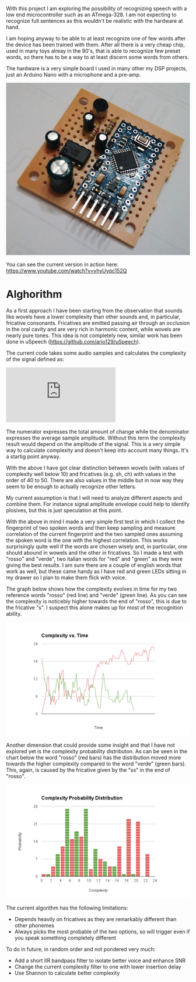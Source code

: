 With this project I am exploring the possibility of recognizing speech with a low end microcontroller such as an ATmega-328. I am not expecting to recognize full sentences as this wouldn't be realistic with the hardware at hand.

I am hoping anyway to be able to at least recognize one of few words after the device has been trained with them. After all there is a very cheap chip, used in many toys alreay in the 90's, that is able to recognize few preset words, so there has to be a way to at least discern some words from others.

The hardware is a very simple board I used in many other my DSP projects, just an Arduino Nano with a microphone and a pre-amp.

![Proto](documentation/proto.png)

You can see the current version in action here: https://www.youtube.com/watch?v=vhyUyqc152Q

Alghorithm
=============

As a first approach I have been starting from the observation that sounds like wovels have a lower complexity than other sounds and, in particular, fricative consonants. Fricatives are emitted passing air through an occlusion in the oral cavity and are very rich in harmonic content, while wovels are nearly pure tones. This idea is not completely new, similar work has been done in uSpeech (https://github.com/arjo129/uSpeech).

The current code takes some audio samples and calculates the complexity of the signal defined as:

![equation](http://latex.codecogs.com/gif.latex?c%3D%20%5Cfrac%7B%5Csum_%7Bt%3D1%7D%5E%7Bn%7D%20%5Cleft%20%7C%20s(t)-s(t-1)%5Cright%20%7C%7D%7B%5Cfrac%7B%5Csum_%7Bt%3D0%7D%5E%7Bn%7Ds(t)%7D%7Bn%7D%7D)

The numerator expresses the total amount of change while the denominator expresses the average sample amplitude. Without this term the complexity result would depend on the amplitude of the signal. This is a very simple way to calculate complexity and doesn't keep into account many things. It's a startig point anyway.

With the above I have got clear distinction between wovels (with values of complexity well below 10) and fricatives (e.g. sh, ch) with values in the order of 40 to 50. There are also values in the middle but in now way they seem to be enough to actually recognize other letters. 

My current assumption is that I will need to analyze different aspects and combine them. For instance signal amplitude envelope could help to identify plosives, but this is just speculation at this point.

With the above in mind I made a very simple first test in which I collect the fingerprint of two spoken words and then keep sampling and measure correlation of the current fingerprint and the two sampled ones assuming the spoken word is the one with the highest correlation. This works surprisingly quite well if the words are chosen wisely and, in particular, one should abound in wowels and the other in fricatives. So I made a test with "rosso" and "verde", two italian words for "red" and "green" as they were giving the best results. I am sure there are a couple of english words that work as well, but these came handy as I have red and green LEDs sitting in my drawer so I plan to make them flick with voice.

The graph below shows how the complexity evolves in time for my two reference words "rosso" (red line) and "verde" (green line). As you can see the complexity is noticebly higher towards the end of "rosso", this is due to the fricative "s". I suspect this alone makes up for most of the recognition ability.

![Graph](documentation/ComplexityTime.png)

Another dimension that could provide some insight and that I have not explored yet is the complexity probability distributon. As can be seen in the chart below the word "rosso" (red bars) has the distribution moved more towards the higher complexity compared to the word "verde" (green bars). This, again, is caused by the fricative given by the "ss" in the end of "rosso". 

![Graph](documentation/ComplexityPD.png)


The current algorithm has the following limitations:

* Depends heavily on fricatives as they are remarkably different than other phonemes
* Always picks the most probable of the two options, so will trigger even if you speak something completely different

To do in future, in random order and not pondered very much:

* Add a short IIR bandpass filter to isolate better voice and enhance SNR
* Change the current complexity filter to one with lower insertion delay
* Use Shannon to calculate better complexity

